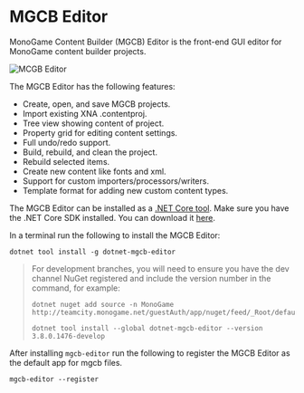 # MGCB Editor

MonoGame Content Builder (MGCB) Editor is the front-end GUI editor for MonoGame content builder projects.

![MCGB Editor](~/images/MGCB-editor.png)

The MGCB Editor has the following features:

* Create, open, and save MGCB projects.
* Import existing XNA .contentproj.
* Tree view showing content of project.
* Property grid for editing content settings.
* Full undo/redo support.
* Build, rebuild, and clean the project.
* Rebuild selected items.
* Create new content like fonts and xml.
* Support for custom importers/processors/writers.
* Template format for adding new custom content types.

The MGCB Editor can be installed as a [.NET Core tool](https://docs.microsoft.com/en-us/dotnet/core/tools/global-tools).
Make sure you have the .NET Core SDK installed. You can download it [here](https://dotnet.microsoft.com/download).

In a terminal run the following to install the MGCB Editor:

```
dotnet tool install -g dotnet-mgcb-editor
```

> For development branches, you will need to ensure you have the dev channel NuGet registered and include the version number in the command, for example:
>
> ```
> dotnet nuget add source -n MonoGame http://teamcity.monogame.net/guestAuth/app/nuget/feed/_Root/default/v3/index.json
> 
> dotnet tool install --global dotnet-mgcb-editor --version 3.8.0.1476-develop
> ```

After installing `mgcb-editor` run the following to register the MGCB Editor as the default app for mgcb files.

```
mgcb-editor --register
```
